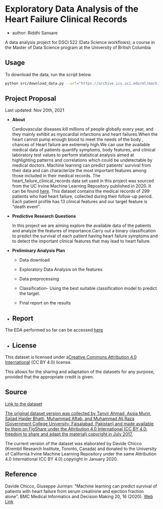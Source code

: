# Exploratory Data Analysis of the Heart Failure Clinical Records

- author: Riddhi Sansare

A data analysis project for DSCI 522 (Data Science workflows); a
course in the Master of Data Science program at the University of
British Columbia

## Usage

To download the data, run the script below.

```bash
python src/download_data.py --url="https://archive.ics.uci.edu/ml/machine-learning-databases/00519/heart_failure_clinical_records_dataset.csv" --outputfile="data/raw/heart_failure_clinical_records_dataset.csv"
```

## Project Proposal

Last updated: Nov 20th, 2021

- **About**

   Cardiovascular diseases kill millions of people globally every year, and they mainly exhibit as myocardial infarctions and heart failures.When the heart cannot pump enough blood to meet the needs of the body , chances of  Heart failure are extremely high.We can use the available medical data of patients quantify symptoms, body features, and clinical laboratory test values to perform statistical analysis aimed at highlighting patterns and correlations which could be undetectable by medical doctors. Machine learning can predict patients’ survival from their data and can characterize the most important features among those included in their medical records.
   The heart_failure_clinical_records data set used in this project was sourced from the UC Irvine Machine Learning Repository published in 2020. It can be found [here]("https://archive-beta.ics.uci.edu/ml/datasets/heart+failure+clinical+records"). This dataset contains the medical records of 299 patients who had heart failure, collected during their follow-up period. Each patient profile has 13 clinical features and our target feature is "death event".

- **Predictive Research Questions**

    In this project we are aiming explore the available data of the patients and analyze the features of importance.Carry out a binary classification to predict the survival of each patient having heart failure symptoms and to detect the important clinical features that may lead to heart failure.

- **Preliminary Analysis Plan**

  - Data download

  - Exploratory Data Analysis on the features

  - Data preprocessing

  - Classification- Using the best suitable classification model to predict the target.

  - Final report on the results

- ## Report

The EDA performed so far can be accessed [here](https://github.com/UBC-MDS/DSCI_522_Heart_Failure_Exploratory_Analysis/blob/main/src/Heart_Failure_EDA.html)

- ## License
  
This dataset is licensed under a[Creative Commons Attribution 4.0 International](https://creativecommons.org/licenses/by/4.0/legalcode) (CC BY 4.0) license.

This allows for the sharing and adaptation of the datasets for any purpose, provided that the appropriate credit is given.

## Source

[Link to the dataset](https://archive.ics.uci.edu/ml/machine-learning-databases/00519/)

[The original dataset version was collected by Tanvir Ahmad, Assia Munir, Sajjad Haider Bhatti, Muhammad Aftab, and Muhammad Ali Raza (Government College University, Faisalabad, Pakistan) and made available by them on FigShare under the Attribution 4.0 International (CC BY 4.0: freedom to share and adapt the material) copyright in July 2017.](https://archive.ics.uci.edu/ml/datasets/Heart+failure+clinical+records)

The current version of the dataset was elaborated by Davide Chicco (Krembil Research Institute, Toronto, Canada) and donated to the University of California Irvine Machine Learning Repository under the same Attribution 4.0 International (CC BY 4.0) copyright in January 2020.

## Reference

Davide Chicco, Giuseppe Jurman: "Machine learning can predict survival of patients with heart failure from serum creatinine and ejection fraction alone". BMC Medical Informatics and Decision Making 20, 16 (2020). [Web Link](https://bmcmedinformdecismak.biomedcentral.com/articles/10.1186/s12911-020-1023-5#citeas)


